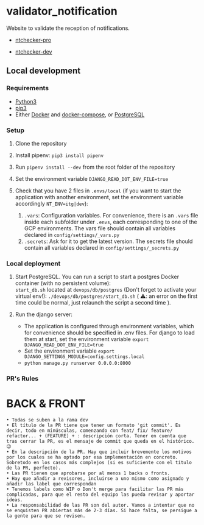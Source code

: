 # validator_notification
Website to validate the reception of notifications. 

* [ntchecker-pro](https://rebrand.ly/ntchecker)

* [ntchecker-dev](https://rebrand.ly/ntchecker-dev)


## Local development

### Requirements

- [Python3](https://docs.python.org/3.7/)
- [pip3](https://pip.pypa.io/en/latest/installing/)
- Either [Docker](https://docs.docker.com/install/) and [docker-compose](https://docs.docker.com/compose/install/), 
or [PostgreSQL](https://www.postgresql.org/) 


### Setup

1. Clone the repository
1. Install pipenv: `pip3 install pipenv`
    
1. Run `pipenv install --dev` from the root folder of the repository
1. Set the environment variable `DJANGO_READ_DOT_ENV_FILE=true`
1. Check that you have 2 files in `.envs/local` (if you want to start the application with another environment, 
set the environment variable accordingly `NT_ENV=itg|dev`):
  
    1. `.vars`: Configuration variables. For convenience, there is an `.vars` file inside each subfolder under `.envs`, 
    each corresponding to one of the GCP environments. The vars file should contain all variables declared
    in `config/settings/_vars.py`
    1. `.secrets`: Ask for it to get the latest version. The secrets file should contain all variables declared
    in `config/settings/_secrets.py`


### Local deployment

1. Start PostgreSQL. You can run a script to start a postgres Docker container (with no persistent volume):  
`start_db.sh` located at `devops/db/postgres` (Don't forget to activate your virtual env!): 
`./devops/db/postgres/start_db.sh` ( ⚠️: an error on the first time could be normal, just relaunch the script a second time ).

1. Run the django server:
    - The application is configured through environment variables, which for convenience should be specified in .env files. 
    For django to load them at start, set the environment variable `export DJANGO_READ_DOT_ENV_FILE=true`
    - Set the environment variable `export DJANGO_SETTINGS_MODULE=config.settings.local`
    - `python manage.py runserver 0.0.0.0:8000`


### PR's Rules

# BACK & FRONT
    • Todas se suben a la rama dev
    • El título de la PR tiene que tener un formato 'git commit'. Es decir, todo en minúsculas, comenzando con feat/ fix/ feature/ refactor... + (FEATURE) + : descripción corta. Tener en cuenta que tras cerrar la PR, es el mensaje de commit que queda en el histórico. 😉
    • En la descripción de la PR. Hay que incluir brevemente los motivos por los cuales se ha optado por esa implementación en concreto. Sobretodo en los casos más complejos (si es suficiente con el título de la PR, perfecto).
    • Las PR tienen que aprobarse por al menos 1 backs o fronts. 
    • Hay que añadir a revisores, incluirse a uno mismo como asignado y añadir las label que correspondan
    • Tenemos labels como WIP o Don't merge para facilitar las PR más complicadas, para que el resto del equipo las pueda revisar y aportar ideas.
    • La responsabilidad de las PR son del autor. Vamos a intentar que no se enquisten PR abiertas más de 2-3 días. Si hace falta, se persigue a la gente para que se revisen.
